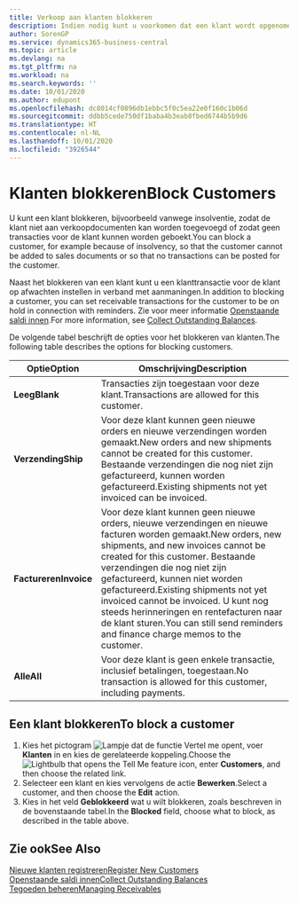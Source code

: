 ```yaml
---
title: Verkoop aan klanten blokkeren
description: Indien nodig kunt u voorkomen dat een klant wordt opgenomen in verkoopdocumenten en andere verkooptransacties.
author: SorenGP
ms.service: dynamics365-business-central
ms.topic: article
ms.devlang: na
ms.tgt_pltfrm: na
ms.workload: na
ms.search.keywords: ''
ms.date: 10/01/2020
ms.author: edupont
ms.openlocfilehash: dc8014cf0896db1ebbc5f0c5ea22e0f160c1b06d
ms.sourcegitcommit: ddbb5cede750df1baba4b3eab8fbed6744b5b9d6
ms.translationtype: HT
ms.contentlocale: nl-NL
ms.lasthandoff: 10/01/2020
ms.locfileid: "3926544"
---
```

# <a name="block-customers"></a><span data-ttu-id="d37e5-103">Klanten blokkeren</span><span class="sxs-lookup"><span data-stu-id="d37e5-103">Block Customers</span></span>
<span data-ttu-id="d37e5-104">U kunt een klant blokkeren, bijvoorbeeld vanwege insolventie, zodat de klant niet aan verkoopdocumenten kan worden toegevoegd of zodat geen transacties voor de klant kunnen worden geboekt.</span><span class="sxs-lookup"><span data-stu-id="d37e5-104">You can block a customer, for example because of insolvency, so that the customer cannot be added to sales documents or so that no transactions can be posted for the customer.</span></span>

<span data-ttu-id="d37e5-105">Naast het blokkeren van een klant kunt u een klanttransactie voor de klant op afwachten instellen in verband met aanmaningen.</span><span class="sxs-lookup"><span data-stu-id="d37e5-105">In addition to blocking a customer, you can set receivable transactions for the customer to be on hold in connection with reminders.</span></span> <span data-ttu-id="d37e5-106">Zie voor meer informatie [Openstaande saldi innen](receivables-collect-outstanding-balances.md).</span><span class="sxs-lookup"><span data-stu-id="d37e5-106">For more information, see [Collect Outstanding Balances](receivables-collect-outstanding-balances.md).</span></span>   

<span data-ttu-id="d37e5-107">De volgende tabel beschrijft de opties voor het blokkeren van klanten.</span><span class="sxs-lookup"><span data-stu-id="d37e5-107">The following table describes the options for blocking customers.</span></span>  

|<span data-ttu-id="d37e5-108">Optie</span><span class="sxs-lookup"><span data-stu-id="d37e5-108">Option</span></span>|<span data-ttu-id="d37e5-109">Omschrijving</span><span class="sxs-lookup"><span data-stu-id="d37e5-109">Description</span></span>|  
|--------------------|------------|  
|<span data-ttu-id="d37e5-110">**Leeg**</span><span class="sxs-lookup"><span data-stu-id="d37e5-110">**Blank**</span></span>|<span data-ttu-id="d37e5-111">Transacties zijn toegestaan voor deze klant.</span><span class="sxs-lookup"><span data-stu-id="d37e5-111">Transactions are allowed for this customer.</span></span>|
|<span data-ttu-id="d37e5-112">**Verzending**</span><span class="sxs-lookup"><span data-stu-id="d37e5-112">**Ship**</span></span>|<span data-ttu-id="d37e5-113">Voor deze klant kunnen geen nieuwe orders en nieuwe verzendingen worden gemaakt.</span><span class="sxs-lookup"><span data-stu-id="d37e5-113">New orders and new shipments cannot be created for this customer.</span></span> <span data-ttu-id="d37e5-114">Bestaande verzendingen die nog niet zijn gefactureerd, kunnen worden gefactureerd.</span><span class="sxs-lookup"><span data-stu-id="d37e5-114">Existing shipments not yet invoiced can be invoiced.</span></span>|  
|<span data-ttu-id="d37e5-115">**Factureren**</span><span class="sxs-lookup"><span data-stu-id="d37e5-115">**Invoice**</span></span>|<span data-ttu-id="d37e5-116">Voor deze klant kunnen geen nieuwe orders, nieuwe verzendingen en nieuwe facturen worden gemaakt.</span><span class="sxs-lookup"><span data-stu-id="d37e5-116">New orders, new shipments, and new invoices cannot be created for this customer.</span></span> <span data-ttu-id="d37e5-117">Bestaande verzendingen die nog niet zijn gefactureerd, kunnen niet worden gefactureerd.</span><span class="sxs-lookup"><span data-stu-id="d37e5-117">Existing shipments not yet invoiced cannot be invoiced.</span></span> <span data-ttu-id="d37e5-118">U kunt nog steeds herinneringen en rentefacturen naar de klant sturen.</span><span class="sxs-lookup"><span data-stu-id="d37e5-118">You can still send reminders and finance charge memos to the customer.</span></span>|  
|<span data-ttu-id="d37e5-119">**Alle**</span><span class="sxs-lookup"><span data-stu-id="d37e5-119">**All**</span></span>|<span data-ttu-id="d37e5-120">Voor deze klant is geen enkele transactie, inclusief betalingen, toegestaan.</span><span class="sxs-lookup"><span data-stu-id="d37e5-120">No transaction is allowed for this customer, including payments.</span></span>|  

## <a name="to-block-a-customer"></a><span data-ttu-id="d37e5-121">Een klant blokkeren</span><span class="sxs-lookup"><span data-stu-id="d37e5-121">To block a customer</span></span>  
1. <span data-ttu-id="d37e5-122">Kies het pictogram ![Lampje dat de functie Vertel me opent](media/ui-search/search_small.png "Vertel me wat u wilt doen"), voer **Klanten** in en kies de gerelateerde koppeling.</span><span class="sxs-lookup"><span data-stu-id="d37e5-122">Choose the ![Lightbulb that opens the Tell Me feature](media/ui-search/search_small.png "Tell me what you want to do") icon, enter **Customers**, and then choose the related link.</span></span>
2. <span data-ttu-id="d37e5-123">Selecteer een klant en kies vervolgens de actie **Bewerken**.</span><span class="sxs-lookup"><span data-stu-id="d37e5-123">Select a customer, and then choose the **Edit** action.</span></span>
3. <span data-ttu-id="d37e5-124">Kies in het veld **Geblokkeerd** wat u wilt blokkeren, zoals beschreven in de bovenstaande tabel.</span><span class="sxs-lookup"><span data-stu-id="d37e5-124">In the **Blocked** field, choose what to block, as described in the table above.</span></span>

## <a name="see-also"></a><span data-ttu-id="d37e5-125">Zie ook</span><span class="sxs-lookup"><span data-stu-id="d37e5-125">See Also</span></span>  
[<span data-ttu-id="d37e5-126">Nieuwe klanten registreren</span><span class="sxs-lookup"><span data-stu-id="d37e5-126">Register New Customers</span></span>](sales-how-register-new-customers.md)  
[<span data-ttu-id="d37e5-127">Openstaande saldi innen</span><span class="sxs-lookup"><span data-stu-id="d37e5-127">Collect Outstanding Balances</span></span>](receivables-collect-outstanding-balances.md)  
[<span data-ttu-id="d37e5-128">Tegoeden beheren</span><span class="sxs-lookup"><span data-stu-id="d37e5-128">Managing Receivables</span></span>](receivables-manage-receivables.md)  

